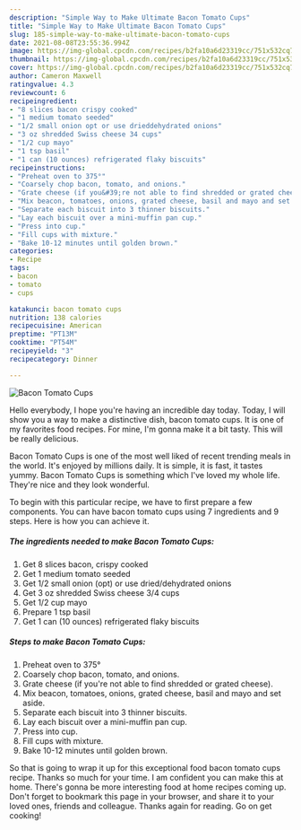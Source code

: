 ```yaml
---
description: "Simple Way to Make Ultimate Bacon Tomato Cups"
title: "Simple Way to Make Ultimate Bacon Tomato Cups"
slug: 185-simple-way-to-make-ultimate-bacon-tomato-cups
date: 2021-08-08T23:55:36.994Z
image: https://img-global.cpcdn.com/recipes/b2fa10a6d23319cc/751x532cq70/bacon-tomato-cups-recipe-main-photo.jpg
thumbnail: https://img-global.cpcdn.com/recipes/b2fa10a6d23319cc/751x532cq70/bacon-tomato-cups-recipe-main-photo.jpg
cover: https://img-global.cpcdn.com/recipes/b2fa10a6d23319cc/751x532cq70/bacon-tomato-cups-recipe-main-photo.jpg
author: Cameron Maxwell
ratingvalue: 4.3
reviewcount: 6
recipeingredient:
- "8 slices bacon crispy cooked"
- "1 medium tomato seeded"
- "1/2 small onion opt or use drieddehydrated onions"
- "3 oz shredded Swiss cheese 34 cups"
- "1/2 cup mayo"
- "1 tsp basil"
- "1 can (10 ounces) refrigerated flaky biscuits"
recipeinstructions:
- "Preheat oven to 375°"
- "Coarsely chop bacon, tomato, and onions."
- "Grate cheese (if you&#39;re not able to find shredded or grated cheese)."
- "Mix beacon, tomatoes, onions, grated cheese, basil and mayo and set aside."
- "Separate each biscuit into 3 thinner biscuits."
- "Lay each biscuit over a mini-muffin pan cup."
- "Press into cup."
- "Fill cups with mixture."
- "Bake 10-12 minutes until golden brown."
categories:
- Recipe
tags:
- bacon
- tomato
- cups

katakunci: bacon tomato cups 
nutrition: 138 calories
recipecuisine: American
preptime: "PT13M"
cooktime: "PT54M"
recipeyield: "3"
recipecategory: Dinner

---
```



![Bacon Tomato Cups](https://img-global.cpcdn.com/recipes/b2fa10a6d23319cc/751x532cq70/bacon-tomato-cups-recipe-main-photo.jpg)

Hello everybody, I hope you're having an incredible day today. Today, I will show you a way to make a distinctive dish, bacon tomato cups. It is one of my favorites food recipes. For mine, I'm gonna make it a bit tasty. This will be really delicious.

Bacon Tomato Cups is one of the most well liked of recent trending meals in the world. It's enjoyed by millions daily. It is simple, it is fast, it tastes yummy. Bacon Tomato Cups is something which I've loved my whole life. They're nice and they look wonderful.




To begin with this particular recipe, we have to first prepare a few components. You can have bacon tomato cups using 7 ingredients and 9 steps. Here is how you can achieve it.

<!--inarticleads1-->

##### The ingredients needed to make Bacon Tomato Cups:

1. Get 8 slices bacon, crispy cooked
1. Get 1 medium tomato seeded
1. Get 1/2 small onion (opt) or use dried/dehydrated onions
1. Get 3 oz shredded Swiss cheese 3/4 cups
1. Get 1/2 cup mayo
1. Prepare 1 tsp basil
1. Get 1 can (10 ounces) refrigerated flaky biscuits




<!--inarticleads2-->

##### Steps to make Bacon Tomato Cups:

1. Preheat oven to 375°
1. Coarsely chop bacon, tomato, and onions.
1. Grate cheese (if you&#39;re not able to find shredded or grated cheese).
1. Mix beacon, tomatoes, onions, grated cheese, basil and mayo and set aside.
1. Separate each biscuit into 3 thinner biscuits.
1. Lay each biscuit over a mini-muffin pan cup.
1. Press into cup.
1. Fill cups with mixture.
1. Bake 10-12 minutes until golden brown.




So that is going to wrap it up for this exceptional food bacon tomato cups recipe. Thanks so much for your time. I am confident you can make this at home. There's gonna be more interesting food at home recipes coming up. Don't forget to bookmark this page in your browser, and share it to your loved ones, friends and colleague. Thanks again for reading. Go on get cooking!

